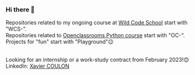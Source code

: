 ### Hi there 👋

Repositories related to my ongoing course at [Wild Code School](https://www.wildcodeschool.com/fr-FR/formations/formation-developpeur-web/biarritz) start with "WCS-".</br>
Repositories related to [Openclassrooms Python course](https://openclassrooms.com/fr/paths/518-developpeur-dapplication-python) start with "OC-".</br>
Projects for "fun" start with "Playground"😉</br></br>

Looking for an internship or a work-study contract from February 2023!😊</br>
LinkedIn: [Xavier COULON](https://www.linkedin.com/in/coulonxavier/)

